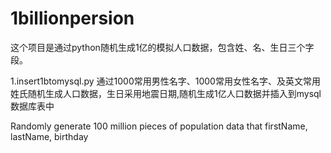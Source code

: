 # 1billionpersion

这个项目是通过python随机生成1亿的模拟人口数据，包含姓、名、生日三个字段。


1.insert1btomysql.py 通过1000常用男性名字、1000常用女性名字、及英文常用姓氏随机生成人口数据，生日采用地震日期,随机生成1亿人口数据并插入到mysql数据库表中



Randomly generate 100 million pieces of population data that firstName, lastName, birthday
